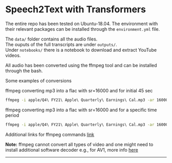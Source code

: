 # Speech2Text with Transformers

The entire repo has been tested on Ubuntu-18.04. The environment with their relevant packages can be installed through the `environment.yml` file.

The `data/` folder contains all the audio files. <br>
The ouputs of the full transcripts are under `outputs/`.<br>
Under `notebooks/` there is a notebook to download and extract YouTube videos.

All audio has been converted using the ffmpeg tool and can be installed through the bash. 

Some examples of conversions 

ffmpeg converting mp3 into a flac with sr=16000 and for initial 45 sec <br>
```sh
ffmpeg -i apple/Q4\ FY21\ Apple\ Quarterly\ Earnings\ Cal.mp3 -ar 16000  -t 45 apple/Q4\ FY21\ Apple\ Quarterly\ Earnings\ Cal45sec_1.flac
```
ffmpeg converting mp3 into a flac with sr=16000 and for a specific time period <br>
```sh
ffmpeg -i apple/Q4\ FY21\ Apple\ Quarterly\ Earnings\ Cal.mp3 -ar 16000  -ss 00:00:05 -t 00:00:10 apple/Q4\ FY21\ Apple\ Quarterly\ Earnings\ Cal45sec_1.flac
```
Additional links for ffmpeg commands [link](https://gist.github.com/protrolium/e0dbd4bb0f1a396fcb55)

**Note:** ffmpeg cannot convert all types of video and one might need to install additional software decoder e.g., for AV1, more info [here](https://stackoverflow.com/a/68174327)

---
